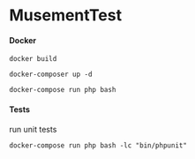 # MusementTest

#### Docker

```
docker build
```

```
docker-composer up -d
```

```
docker-compose run php bash
```

#### Tests

run unit tests

```
docker-compose run php bash -lc "bin/phpunit"
````
